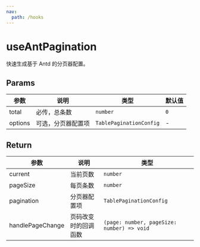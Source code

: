 ```yaml
---
nav:
  path: /hooks
---
```


# useAntPagination

快速生成基于 Antd 的分页器配置。

## Params

| 参数    | 说明               | 类型                    | 默认值 |
| ------- | ------------------ | ----------------------- | ------ |
| total   | 必传，总条数       | `number`                | `0`    |
| options | 可选，分页器配置项 | `TablePaginationConfig` | -      |

## Return

| 参数             | 说明                 | 类型                                       |
| ---------------- | -------------------- | ------------------------------------------ |
| current          | 当前页数             | `number`                                   |
| pageSize         | 每页条数             | `number`                                   |
| pagination       | 分页器配置项         | `TablePaginationConfig`                    |
| handlePageChange | 页码改变时的回调函数 | `(page: number, pageSize: number) => void` |
